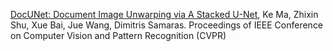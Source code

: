 [DocUNet: Document Image Unwarping via A Stacked U-Net](http://www3.cs.stonybrook.edu/~cvl/content/papers/2018/Ma_CVPR18.pdf), Ke Ma, Zhixin Shu, Xue Bai, Jue Wang, Dimitris Samaras. Proceedings of IEEE Conference on Computer Vision and Pattern Recognition (CVPR)
